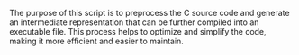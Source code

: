 The purpose of this script is to preprocess the C source code and generate an intermediate representation that can be further compiled into an executable file. This process helps to optimize and simplify the code, making it more efficient and easier to maintain.
